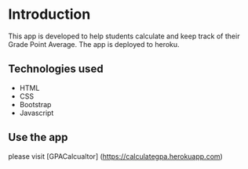 # Introduction

This app is developed to help students calculate and keep track of their Grade Point Average. The app is 
deployed to heroku.

## Technologies used

* HTML
* CSS
* Bootstrap
* Javascript

## Use the app
please visit
[GPACalcualtor] (https://calculategpa.herokuapp.com)
